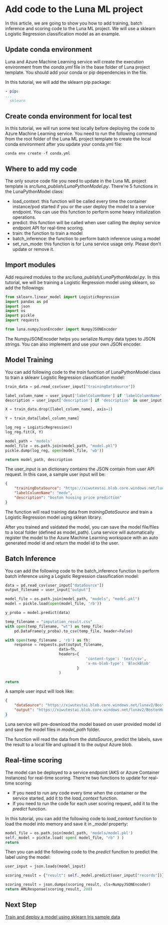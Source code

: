 # Add code to the Luna ML project

In this article, we are going to show you how to add training, batch inference and scoring code to the Luna ML project. We will use a sklearn Logistic Regression classification model as an example.

## Update conda environment

Luna and Azure Machine Learning service will create the execution environment from the *conda.yml* file in the base folder of Luna project template. You should add your conda or pip dependencies in the file.

In this tutorial, we will add the sklearn pip package:

```yaml
- pip:
...
  sklearn
```

## Create conda environment for local test

In this tutorial, we will run some test locally before deploying the code to Azure Machine Learning service. You need to run the following command from the root folder of the Luna ML project template to create the local conda environment after you update your conda.yml file:

```shell
conda env create -f conda.yml
```

## Where to add my code

The only source code file you need to update in the Luna ML project template is *src/luna_publish/LunaPythonModel.py*. There're 5 functions in the LunaPythonModel class:

- load_context: this function will be called every time the container instance/pod started if you or the user deploy the model to a service endpoint. You can use this function to perform some heavy initialization operations.
- predict: this function will be called when user calling the deploy service endpoint API for real-time scoring.
- train: the function to train a model
- batch_inference: the function to perform batch inference using a model
- set_run_mode: this function is for Luna service usage only. Please don't update or remove it.

## Import modules

Add required modules to the *src/luna_publish/LunaPythonModel.py*. In this tutorial, we will be training a Logistic Regression model using sklearn, so add the followings:

```python
from sklearn.linear_model import LogisticRegression
import pandas as pd
import json
import os
import pickle
import requests

from luna.numpyJsonEncoder import NumpyJSONEncoder
```

The NumpyJSONEncoder helps you serialize Numpy data types to JSON strings. You can also implement and use your own JSON encoder.

## Model Training

You can add following code to the *train* function of LunaPythonModel class to train a skleanr Logistic Regression classification model:

```python
train_data = pd.read_csv(user_input["trainingDataSource"])

label_column_name = user_input['labelColumnName'] if 'labelColumnName' in user_input else train_data.columns[-1]
description = user_input['description'] if 'description' in user_input else 'this is my model description'

X = train_data.drop([label_column_name], axis=1)

Y = train_data[label_column_name]

log_reg = LogisticRegression()
log_reg.fit(X, Y)

model_path = 'models'
model_file = os.path.join(model_path, "model.pkl")
pickle.dump(log_reg, open(model_file, 'wb'))

return model_path, description
```

The user_input is an dictionary contains the JSON contain from user API request. In this case, a sample user input will be:

```json
{
    "trainingDataSource": "https://xiwutestai.blob.core.windows.net/lunav2/BostonHousing/Boston_all_with_header.csv?your_sas_key",
    "labelColumnName": "medv",
    "description": "boston housing price prediction"
}
```

The function will read training data from *trainingDataSource* and train a Logistic Regression model using sklean library.

After you trained and vaidated the model, you can save the model file/files to a local folder (defined as model_path). Luna service will automatically register the model to the Azure Machine Learning workspace with an auto generated model id and return the model id to the user.

## Batch Inference

You can add the following code to the batch_inference function to perform batch inference using a Logistic Regression classification model:

```python
data = pd.read_csv(user_input["dataSource"])
output_filename = user_input["output"]

model_file = os.path.join(model_path, "models", "model.pkl")
model = pickle.load(open(model_file, 'rb'))

y_proba = model.predict(data)

temp_filename = "imputation_result.csv"
with open(temp_filename, "wt") as temp_file:
    pd.DataFrame(y_proba).to_csv(temp_file, header=False)

with open(temp_filename , 'rb') as fh:
    response = requests.put(output_filename,
                        data=fh,
                        headers={
                                    'content-type': 'text/csv',
                                    'x-ms-blob-type': 'BlockBlob'
                                }
                        )

return
```

A sample user input will look like:

```json
{
    "dataSource": "https://xiwutestai.blob.core.windows.net/lunav2/BostonHousing/Boston_all_no_label_with_header.csv?your_sas_key",
    "output": "https://xiwutestai.blob.core.windows.net/lunav2/BostonHousing/result.csv?your_sas_key"
}
```

Luna service will pre-download the model based on user provided model id and save the model files in *model_path* folder.

The function will read the data from the *dataSource*, predict the labels, save the result to a local file and upload it to the *output* Azure blob.

## Real-time scoring

The model can be deployed to a service endpoint (AKS or Azure Container Instances) for real-time scoring. There're two functions to update for real-time scoring:

- If you need to run any code every time when the container or the service started, add it to the *load_context* function.
- If you need to run the code for each user scoring request, add it to the *predict* function.

In this tutorial, you can add the following code to *load_context* function to load the model into memory and save it in *_model* property:

```python
model_file = os.path.join(model_path, 'models/model.pkl')
self._model = pickle.load( open( model_file, "rb" ) )
return
```

Then you can add the following code to the *predict* function to predict the label using the model:

```python
user_input = json.loads(model_input)

scoring_result = {"result": self._model.predict(user_input["records"])}

scoring_result = json.dumps(scoring_result, cls=NumpyJSONEncoder)
return AMLResponse(scoring_result, 200)
```

## Next Step

[Train and deploy a model using sklearn Iris sample data](./deploy-pre-trained-model.md)
